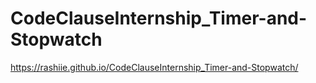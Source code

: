 
# CodeClauseInternship_Timer-and-Stopwatch
https://rashiie.github.io/CodeClauseInternship_Timer-and-Stopwatch/
